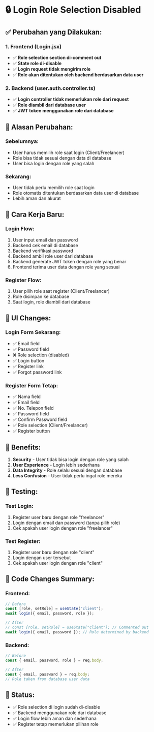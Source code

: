 # 🔒 Login Role Selection Disabled

## ✅ **Perubahan yang Dilakukan:**

### **1. Frontend (Login.jsx)**

-    ✅ **Role selection section di-comment out**
-    ✅ **State role di-disable**
-    ✅ **Login request tidak mengirim role**
-    ✅ **Role akan ditentukan oleh backend berdasarkan data user**

### **2. Backend (user.auth.controller.ts)**

-    ✅ **Login controller tidak memerlukan role dari request**
-    ✅ **Role diambil dari database user**
-    ✅ **JWT token menggunakan role dari database**

## 🎯 **Alasan Perubahan:**

### **Sebelumnya:**

-    User harus memilih role saat login (Client/Freelancer)
-    Role bisa tidak sesuai dengan data di database
-    User bisa login dengan role yang salah

### **Sekarang:**

-    User tidak perlu memilih role saat login
-    Role otomatis ditentukan berdasarkan data user di database
-    Lebih aman dan akurat

## 🔧 **Cara Kerja Baru:**

### **Login Flow:**

1. User input email dan password
2. Backend cek email di database
3. Backend verifikasi password
4. Backend ambil role user dari database
5. Backend generate JWT token dengan role yang benar
6. Frontend terima user data dengan role yang sesuai

### **Register Flow:**

1. User pilih role saat register (Client/Freelancer)
2. Role disimpan ke database
3. Saat login, role diambil dari database

## 📱 **UI Changes:**

### **Login Form Sekarang:**

-    ✅ Email field
-    ✅ Password field
-    ❌ Role selection (disabled)
-    ✅ Login button
-    ✅ Register link
-    ✅ Forgot password link

### **Register Form Tetap:**

-    ✅ Nama field
-    ✅ Email field
-    ✅ No. Telepon field
-    ✅ Password field
-    ✅ Confirm Password field
-    ✅ Role selection (Client/Freelancer)
-    ✅ Register button

## 🚀 **Benefits:**

1. **Security** - User tidak bisa login dengan role yang salah
2. **User Experience** - Login lebih sederhana
3. **Data Integrity** - Role selalu sesuai dengan database
4. **Less Confusion** - User tidak perlu ingat role mereka

## 🧪 **Testing:**

### **Test Login:**

1. Register user baru dengan role "freelancer"
2. Login dengan email dan password (tanpa pilih role)
3. Cek apakah user login dengan role "freelancer"

### **Test Register:**

1. Register user baru dengan role "client"
2. Login dengan user tersebut
3. Cek apakah user login dengan role "client"

## 📝 **Code Changes Summary:**

### **Frontend:**

```javascript
// Before
const [role, setRole] = useState("client");
await login({ email, password, role });

// After
// const [role, setRole] = useState("client"); // Commented out
await login({ email, password }); // Role determined by backend
```

### **Backend:**

```javascript
// Before
const { email, password, role } = req.body;

// After
const { email, password } = req.body;
// Role taken from database user data
```

## 🎉 **Status:**

-    ✅ Role selection di login sudah di-disable
-    ✅ Backend menggunakan role dari database
-    ✅ Login flow lebih aman dan sederhana
-    ✅ Register tetap memerlukan pilihan role
